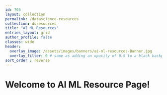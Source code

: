 ```yaml
---
id: 705    
layout: collection
permalink: /datascience-resources
collection: dsresources
title: "AI ML Resources"
entries_layout: grid
author_profile: false
classes: wide
header:
  overlay_image: /assets/images/banners/ai-ml-resources-Banner.jpg
  overlay_filter: 0 # same as adding an opacity of 0.5 to a black background
sort_order : reverse   
---
```


# Welcome to AI ML Resource Page!


